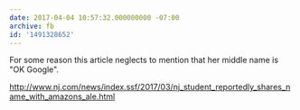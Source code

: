 ```yaml
---
date: 2017-04-04 10:57:32.000000000 -07:00
archive: fb
id: '1491328652'
---
```


For some reason this article neglects to mention that her middle name is "OK Google". 

http://www.nj.com/news/index.ssf/2017/03/nj_student_reportedly_shares_name_with_amazons_ale.html
